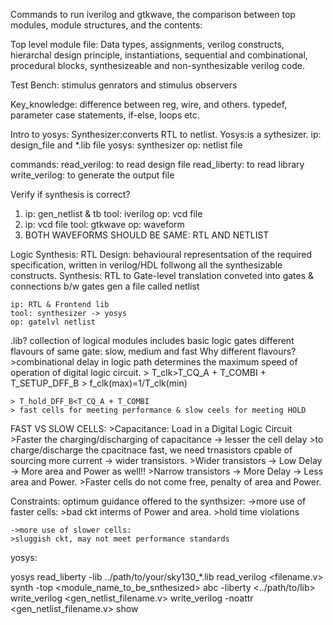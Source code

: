 Commands to run iverilog and gtkwave, the comparison between top modules, module structures, and the contents:

Top level module file:
	Data types, assignments, verilog constructs, hierarchal design principle, instantiations, sequential and combinational, procedural blocks, synthesizeable and non-synthesizable verilog code.

Test Bench:
	stimulus genrators and stimulus observers

Key_knowledge:
	difference between reg, wire, and others.
	typedef, parameter
	case statements, if-else, loops etc.

Intro to yosys:
	Synthesizer:converts RTL to netlist.
	Yosys:is a sythesizer.
	ip: design_file and *.lib file
	yosys: synthesizer
	op: netlist file

commands:
	read_verilog: to read design file
	read_liberty: to read library
	write_verilog: to generate the output file

Verify if synthesis is correct?
1.	ip: gen_netlist & tb
	tool: iverilog
	op: vcd file
2.	ip: vcd file
	tool: gtkwave 
	op: waveform
3.	BOTH WAVEFORMS SHOULD BE SAME: RTL AND NETLIST

Logic Synthesis:
	RTL Design: behavioural representsation of the required specification, written in verilog/HDL follwong all the synthesizable constructs.
	Synthesis: RTL to Gate-level translation
		   conveted into gates & connections b/w gates
		   gen a file called netlist

	ip: RTL & Frontend lib
	tool: synthesizer -> yosys
	op: gatelvl netlist

.lib?
	collection of logical modules
	includes basic logic gates
	different flavours of same gate: slow, medium and fast
	Why different flavours?
	>combinational delay in logic path determines the maximum speed of operation of digital logic circuit.
	> T_clk>T_CQ_A + T_COMBI + T_SETUP_DFF_B
	> f_clk(max)=1/T_clk(min)
	
	> T_hold_DFF_B<T_CQ_A + T_COMBI
	> fast cells for meeting performance & slow ceels for meeting HOLD

FAST VS SLOW CELLS:
	>Capacitance: Load in a Digital Logic Circuit
	>Faster the charging/discharging of capacitance -> lesser the cell delay
	>to charge/discharge the cpacitnace fast, we need trnasistors cpable of sourcing more current -> wider transistors.
	>Wider transistors -> Low Delay -> More area and Power as well!!
	>Narrow transistors -> More Delay -> Less area and Power.
	>Faster cells do not come free, penalty of area and Power.

Constraints: optimum guidance offered to the synthsizer:
	->more use of faster cells:
	>bad ckt interms of Power and  area.
	>hold time violations

	->more use of slower cells:
	>sluggish ckt, may not meet performance standards

yosys:

yosys
read_liberty -lib ../path/to/your/sky130_*.lib
read_verilog <filename.v>
synth -top <module_name_to_be_snthesized>
abc -liberty <../path/to/lib>
write_verilog <gen_netlist_filename.v>
write_verilog -noattr <gen_netlist_filename.v>
show
